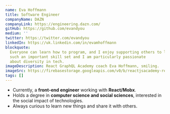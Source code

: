 ```yaml
---
name: Eva Hoffmann
title: Software Engineer
companyName: DAZN
companyLink: https://engineering.dazn.com/
gitHub: https://github.com/evandyou
medium: ''
twitter: https://twitter.com/evandyou
linkedIn: https://uk.linkedin.com/in/evamhoffmann
blockquote:
  Everyone can learn how to program, and I enjoy supporting others to learn and expand their skill set. Programming is
  such an important skill set and I am particularly passionate
  about diversity in tech.
imageDescription: React GraphQL Academy coach Eva Hoffmann, smiling.
imageSrc: https://firebasestorage.googleapis.com/v0/b/reactjsacademy-react.appspot.com/o/team%2Feva.jpg?alt=media
tags: []
---
```


<ul>
    <li>
    Currently, a <strong>front-end engineer</strong> working
    with <strong>React/Mobx</strong>.
    </li>
    <li>
    Holds a degree in
    <strong>computer science and social sciences</strong>,
    interested in the social impact of technologies.
    </li>
    <li>
    Always curious to learn new things and share it with others.
    </li>
</ul>
